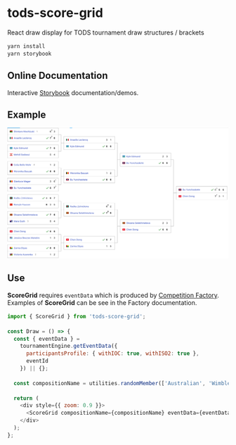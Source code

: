 # tods-score-grid

React draw display for TODS tournament draw structures / brackets

```js
yarn install
yarn storybook
```

## Online Documentation

Interactive [Storybook](https://courthive.github.io/tods-score-grid) documentation/demos.

## Example

![alt text](https://github.com/CourtHive/tods-score-grid/blob/main/assets/tods-score-grid.png?raw=true)

## Use

**ScoreGrid** requires `eventData` which is produced by [Competition Factory](https://courthive.github.io/tods-competition-factory/). Examples of **ScoreGrid** can be see in the Factory documentation.

```js
import { ScoreGrid } from 'tods-score-grid';

const Draw = () => {
  const { eventData } =
    tournamentEngine.getEventData({
      participantsProfile: { withIOC: true, withISO2: true },
      eventId
    }) || {};

  const compositionName = utilities.randomMember(['Australian', 'Wimbledon', 'National', 'US Open', 'French', 'ITF']);

  return (
    <div style={{ zoom: 0.9 }}>
      <ScoreGrid compositionName={compositionName} eventData={eventData} events={{}} />
    </div>
  );
};
```
